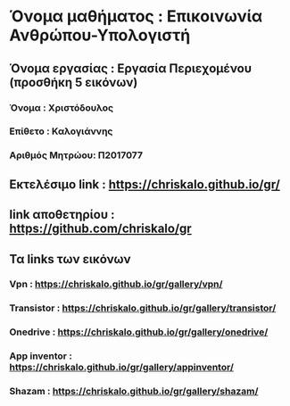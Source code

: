 
# Όνομα μαθήματος : Επικοινωνία Ανθρώπου-Υπολογιστή
## Όνομα εργασίας : Εργασία Περιεχομένου (προσθήκη 5 εικόνων)
### Όνομα : Χριστόδουλος
### Επίθετο : Καλογιάννης
### Αριθμός Μητρώου: Π2017077
 ## Eκτελέσιμο link : https://chriskalo.github.io/gr/
 ## link αποθετηρίου : https://github.com/chriskalo/gr
 ## Τα links των εικόνων
  ### Vpn : https://chriskalo.github.io/gr/gallery/vpn/
  ### Transistor : https://chriskalo.github.io/gr/gallery/transistor/
  ### Onedrive : https://chriskalo.github.io/gr/gallery/onedrive/
  ### App inventor : https://chriskalo.github.io/gr/gallery/appinventor/
  ### Shazam : https://chriskalo.github.io/gr/gallery/shazam/
